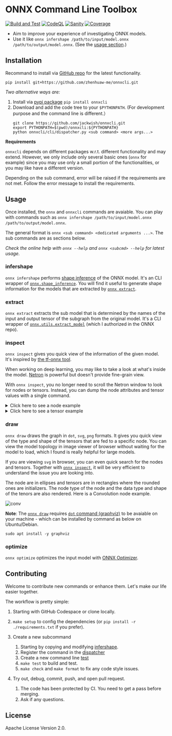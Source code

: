 ONNX Command Line Toolbox
=========================

[![Build and Test](https://github.com/zhenhuaw-me/onnxcli/workflows/Build%20and%20Test/badge.svg)](https://github.com/zhenhuaw-me/onnxcli/actions/workflows/build.yml)
[![CodeQL](https://github.com/zhenhuaw-me/onnxcli/workflows/CodeQL/badge.svg)](https://github.com/zhenhuaw-me/onnxcli/actions/workflows/codeql-analysis.yml)
[![Sanity](https://github.com/zhenhuaw-me/onnxcli/workflows/Sanity/badge.svg)](https://github.com/zhenhuaw-me/onnxcli/actions/workflows/sanity.yml)
[![Coverage](https://codecov.io/gh/jackwish/onnxcli/branch/master/graph/badge.svg)](https://codecov.io/gh/jackwish/onnxcli)


* Aim to improve your experience of investigating ONNX models.
* Use it like `onnx infershape /path/to/input/model.onnx /path/to/output/model.onnx`. (See the [usage section](#usage).)


## Installation

Recommand to install via [GitHub repo][github] for the latest functionality.
```
pip install git+https://github.com/zhenhuaw-me/onnxcli.git
```

_Two alternative ways are:_
1. Install via [pypi package][pypi] `pip install onnxcli`
2. Download and add the code tree to your `$PYTHONPATH`. (For development purpose and the command line is different.）
    ```
    git clone https://github.com/jackwish/onnxcli.git
    export PYTHONPATH=$(pwd)/onnxcli:${PYTHONPATH}
    python onnxcli/cli/dispatcher.py <sub command> <more args...>
    ```

**Requirements**

`onnxcli` depends on different packages w.r.t. different functionality and may extend.
However, we only include only several basic ones (`onnx` for example) since you may use only a small portion of the functionalities, or you may like have a different version.

Depending on the sub command, error will be raised if the requirements are not met.
Follow the error message to install the requirements.


## Usage

Once installed, the `onnx` and `onnxcli` commands are avaiable.
You can play with commands such as `onnx infershape /path/to/input/model.onnx /path/to/output/model.onnx`.

The general format is `onnx <sub command> <dedicated arguments ...>`.
The sub commands are as sections below.

_Check the online help with `onnx --help` and `onnx <subcmd> --help` for latest usage._

### infershape

`onnx infershape` performs [shape inference](https://github.com/onnx/onnx/blob/master/docs/ShapeInference.md) of the ONNX model.
It's an CLI wrapper of [`onnx.shape_inference`](https://github.com/onnx/onnx/blob/master/docs/PythonAPIOverview.md#running-shape-inference-on-an-onnx-model).
You will find it useful to generate shape information for the models that are extracted by [`onnx extract`](#extract).

### extract

`onnx extract` extracts the sub model that is determined by the names of the input and output tensor of the subgraph from the original model.
It's a CLI wrapper of [`onnx.utils.extract_model`](https://github.com/onnx/onnx/blob/master/docs/PythonAPIOverview.md#extracting-sub-model-with-inputs-outputs-tensor-names) (which I authorized in the ONNX repo).

### inspect

`onnx inspect` gives you quick view of the information of the given model.
It's inspired by [the tf-onnx tool](https://github.com/onnx/tensorflow-onnx/blob/master/tools/dump-onnx.py).

When working on deep learning, you may like to take a look at what's inside the model.
[Netron](https://github.com/lutzroeder/netron) is powerful but doesn't provide fine-grain view.

With `onnx inspect`, you no longer need to scroll the Netron window to look for nodes or tensors.
Instead, you can dump the node attributes and tensor values with a single command.

<details><summary>Click here to see a node example</summary>
<pre><code>
$ onnx inspect ./assets/tests/conv.float32.onnx --node --indices 0 --detail

Inpect of model ./assets/tests/conv.float32.onnx
  Graph name: 9
  Graph inputs: 1
  Graph outputs: 1
  Nodes in total: 1
  ValueInfo in total: 2
  Initializers in total: 2
  Sparse Initializers in total: 0
  Quantization in total: 0

Node information:
  Node "output": type "Conv", inputs "['input', 'Variable/read', 'Conv2D_bias']", outputs "['output']"
    attributes: [name: "dilations"
ints: 1
ints: 1
type: INTS
, name: "group"
i: 1
type: INT
, name: "kernel_shape"
ints: 3
ints: 3
type: INTS
, name: "pads"
ints: 1
ints: 1
ints: 1
ints: 1
type: INTS
, name: "strides"
ints: 1
ints: 1
type: INTS
]
</code></pre>
</details>

<details><summary>Click here to see a tensor example</summary>
<pre><code>
$ onnx inspect ./assets/tests/conv.float32.onnx --tensor --names Conv2D_bias --detail

Inpect of model ./assets/tests/conv.float32.onnx
  Graph name: 9
  Graph inputs: 1
  Graph outputs: 1
  Nodes in total: 1
  ValueInfo in total: 2
  Initializers in total: 2
  Sparse Initializers in total: 0
  Quantization in total: 0

Tensor information:
  Initializer "Conv2D_bias": type FLOAT, shape [16],
    float data: [0.4517577290534973, -0.014192663133144379, 0.2946248948574066, -0.9742919206619263, -1.2975586652755737, 0.7223454117774963, 0.7835700511932373, 1.7674627304077148, 1.7242872714996338, 1.1230682134628296, -0.2902531623840332, 0.2627834975719452, 1.0175092220306396, 0.5643373131752014, -0.8244842290878296, 1.2169424295425415]
</code></pre>
</details>

### draw

`onnx draw` draws the graph in `dot`, `svg`, `png` formats.
It gives you quick view of the type and shape of the tensors that are fed to a specific node.
You can view the model topology in image viewer of browser without waiting for the model to load,
which I found is really helpful for large models.

If you are viewing `svg` in browser, you can even quick search for the nodes and tensors.
Together with [`onnx inspect`](#inspect), it will be very efficient to understand the issue you are looking into.

The node are in ellipses and tensors are in rectangles where the rounded ones are initializers.
The node type of the node and the data type and shape of the tenors are also rendered.
Here is a Convolution node example.

![conv](assets/conv.svg)

**Note**: The [`onnx draw`](#draw) requires [`dot` command (graphviz)](https://graphviz.org/) to be avaiable on your machine - which can be installed by command as below on Ubuntu/Debian.
```
sudo apt install -y graphviz
```

### optimize

`onnx optimize` optimizes the input model with [ONNX Optimizer](https://github.com/onnx/optimizer).


## Contributing

Welcome to contribute new commands or enhance them.
Let's make our life easier together.

The workflow is pretty simple:

1. Starting with GitHub Codespace or clone locally.
  1. `make setup` to config the dependencies (or `pip install -r ./requirements.txt` if you prefer).

2. Create a new subcommand
   1. Starting by copying and modifying [infershape](./onnxcli/infer_shape.py).
   2. Register the command in the [dispatcher](./onnxcli/dispatcher.py)
   3. Create a new command line [test](./tests/test_dispatcher.py)
   4. `make test` to build and test.
   5. `make check` and `make format` to fix any code style issues.

3. Try out, debug, commit, push, and open pull request.
   1. The code has been protected by CI. You need to get a pass before merging.
   2. Ask if any questions.


## License

Apache License Version 2.0.


[pypi]: https://pypi.org/project/onnxcli
[github]: https://github.com/jackwish/onnxcli
